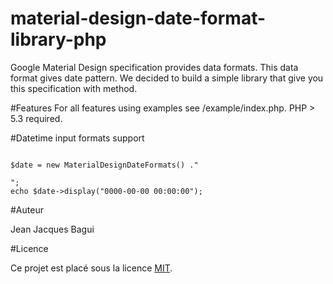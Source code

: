 # material-design-date-format-library-php
Google Material Design specification provides data formats. This data format gives date pattern. We decided to build a simple library that give you this specification with method.



#Features
For all features using examples see /example/index.php. PHP > 5.3 required.

#Datetime input formats support

<code>
$date = new MaterialDesignDateFormats() ."<br><br>";
echo $date->display("0000-00-00 00:00:00");
</code>



#Auteur

Jean Jacques Bagui

#Licence

Ce projet est placé sous la licence <a href="https://opensource.org/licenses/MIT">MIT</a>.

